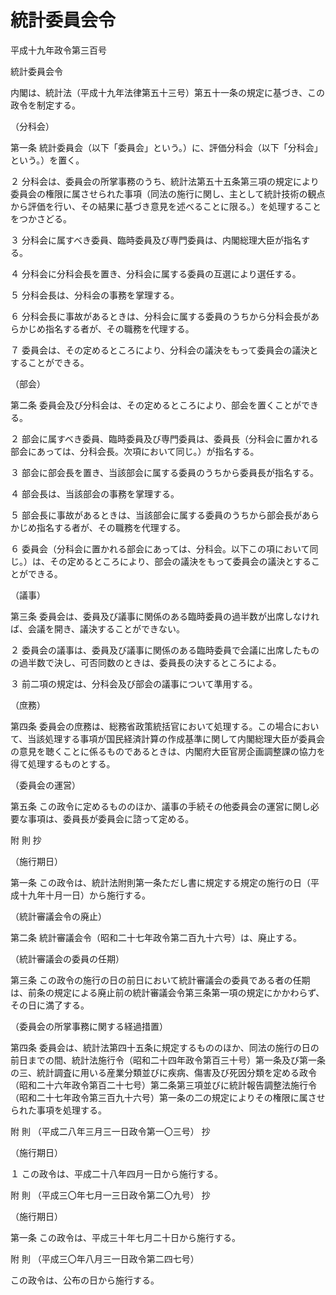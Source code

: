 # 統計委員会令

平成十九年政令第三百号

統計委員会令

内閣は、統計法（平成十九年法律第五十三号）第五十一条の規定に基づき、この政令を制定する。

（分科会）

第一条 統計委員会（以下「委員会」という。）に、評価分科会（以下「分科会」という。）を置く。

２ 分科会は、委員会の所掌事務のうち、統計法第五十五条第三項の規定により委員会の権限に属させられた事項（同法の施行に関し、主として統計技術の観点から評価を行い、その結果に基づき意見を述べることに限る。）を処理することをつかさどる。

３ 分科会に属すべき委員、臨時委員及び専門委員は、内閣総理大臣が指名する。

４ 分科会に分科会長を置き、分科会に属する委員の互選により選任する。

５ 分科会長は、分科会の事務を掌理する。

６ 分科会長に事故があるときは、分科会に属する委員のうちから分科会長があらかじめ指名する者が、その職務を代理する。

７ 委員会は、その定めるところにより、分科会の議決をもって委員会の議決とすることができる。

（部会）

第二条 委員会及び分科会は、その定めるところにより、部会を置くことができる。

２ 部会に属すべき委員、臨時委員及び専門委員は、委員長（分科会に置かれる部会にあっては、分科会長。次項において同じ。）が指名する。

３ 部会に部会長を置き、当該部会に属する委員のうちから委員長が指名する。

４ 部会長は、当該部会の事務を掌理する。

５ 部会長に事故があるときは、当該部会に属する委員のうちから部会長があらかじめ指名する者が、その職務を代理する。

６ 委員会（分科会に置かれる部会にあっては、分科会。以下この項において同じ。）は、その定めるところにより、部会の議決をもって委員会の議決とすることができる。

（議事）

第三条 委員会は、委員及び議事に関係のある臨時委員の過半数が出席しなければ、会議を開き、議決することができない。

２ 委員会の議事は、委員及び議事に関係のある臨時委員で会議に出席したものの過半数で決し、可否同数のときは、委員長の決するところによる。

３ 前二項の規定は、分科会及び部会の議事について準用する。

（庶務）

第四条 委員会の庶務は、総務省政策統括官において処理する。この場合において、当該処理する事項が国民経済計算の作成基準に関して内閣総理大臣が委員会の意見を聴くことに係るものであるときは、内閣府大臣官房企画調整課の協力を得て処理するものとする。

（委員会の運営）

第五条 この政令に定めるもののほか、議事の手続その他委員会の運営に関し必要な事項は、委員長が委員会に諮って定める。

附 則 抄

（施行期日）

第一条 この政令は、統計法附則第一条ただし書に規定する規定の施行の日（平成十九年十月一日）から施行する。

（統計審議会令の廃止）

第二条 統計審議会令（昭和二十七年政令第二百九十六号）は、廃止する。

（統計審議会の委員の任期）

第三条 この政令の施行の日の前日において統計審議会の委員である者の任期は、前条の規定による廃止前の統計審議会令第三条第一項の規定にかかわらず、その日に満了する。

（委員会の所掌事務に関する経過措置）

第四条 委員会は、統計法第四十五条に規定するもののほか、同法の施行の日の前日までの間、統計法施行令（昭和二十四年政令第百三十号）第一条及び第一条の三、統計調査に用いる産業分類並びに疾病、傷害及び死因分類を定める政令（昭和二十六年政令第百二十七号）第二条第三項並びに統計報告調整法施行令（昭和二十七年政令第三百九十六号）第一条の二の規定によりその権限に属させられた事項を処理する。

附 則 （平成二八年三月三一日政令第一〇三号） 抄

（施行期日）

１ この政令は、平成二十八年四月一日から施行する。

附 則 （平成三〇年七月一三日政令第二〇九号） 抄

（施行期日）

第一条 この政令は、平成三十年七月二十日から施行する。

附 則 （平成三〇年八月三一日政令第二四七号）

この政令は、公布の日から施行する。
